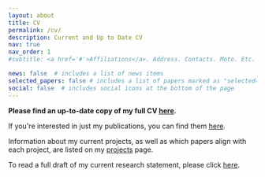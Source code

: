 ```yaml
---
layout: about
title: CV
permalink: /cv/
description: Current and Up to Date CV
nav: true
nav_order: 1
#subtitle: <a href='#'>Affiliations</a>. Address. Contacts. Moto. Etc.

news: false  # includes a list of news items
selected_papers: false # includes a list of papers marked as "selected={true}"
social: false  # includes social icons at the bottom of the page
---
```


**Please find an up-to-date copy of my full CV [here](/assets/pdf/CVfeb25.pdf).**

If you're interested in just my publications, you can find them [here](/publications/).

Information about my current projects, as well as which papers align with each project, are listed on my [projects](/projects) page.

To read a full draft of my current research statement, please click [here](/assets/pdf/Research_Statement.pdf).
